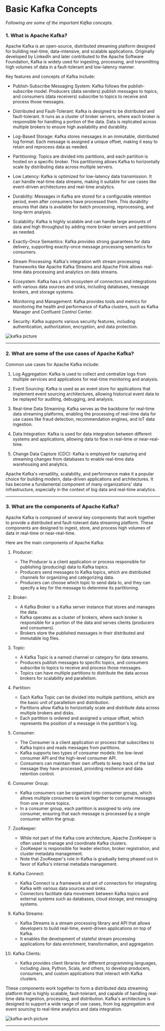 # Basic Kafka Concepts            
                                                                
*Following are some of the important Kafka concepts.*
       
### 1. What is Apache Kafka?

Apache Kafka is an open-source, distributed streaming platform designed for building real-time, data-intensive, and scalable applications. Originally developed by LinkedIn and later contributed to the Apache Software Foundation, Kafka is widely used for ingesting, processing, and transmitting high volumes of data in a fault-tolerant and low-latency manner.

Key features and concepts of Kafka include:

* Publish-Subscribe Messaging System: Kafka follows the publish-subscribe model. Producers (data senders) publish messages to topics, and consumers (data receivers) subscribe to topics to receive and process those messages.

* Distributed and Fault-Tolerant: Kafka is designed to be distributed and fault-tolerant. It runs as a cluster of broker servers, where each broker is responsible for handling a portion of the data. Data is replicated across multiple brokers to ensure high availability and durability.

* Log-Based Storage: Kafka stores messages in an immutable, distributed log format. Each message is assigned a unique offset, making it easy to retain and reprocess data as needed.

* Partitioning: Topics are divided into partitions, and each partition is hosted on a specific broker. This partitioning allows Kafka to horizontally scale by distributing data across multiple servers.

* Low Latency: Kafka is optimized for low-latency data transmission. It can handle real-time data streams, making it suitable for use cases like event-driven architectures and real-time analytics.

* Durability: Messages in Kafka are stored for a configurable retention period, even after consumers have processed them. This durability ensures that data is available for batch processing, reprocessing, and long-term analysis.

* Scalability: Kafka is highly scalable and can handle large amounts of data and high throughput by adding more broker servers and partitions as needed.

* Exactly-Once Semantics: Kafka provides strong guarantees for data delivery, supporting exactly-once message processing semantics for consumers.

* Stream Processing: Kafka's integration with stream processing frameworks like Apache Kafka Streams and Apache Flink allows real-time data processing and analytics on data streams.

* Ecosystem: Kafka has a rich ecosystem of connectors and integrations with various data sources and sinks, including databases, message brokers, and storage systems.

* Monitoring and Management: Kafka provides tools and metrics for monitoring the health and performance of Kafka clusters, such as Kafka Manager and Confluent Control Center.

* Security: Kafka supports various security features, including authentication, authorization, encryption, and data protection.


![kafka picture](./assets/kafka.png)

----------------------------------------------


### 2. What are some of the use cases of Apache Kafka?

Common use cases for Apache Kafka include:

1. Log Aggregation: Kafka is used to collect and centralize logs from multiple services and applications for real-time monitoring and analysis.

2. Event Sourcing: Kafka is used as an event store for applications that implement event sourcing architectures, allowing historical event data to be replayed for auditing, debugging, and analysis.

3. Real-time Data Streaming: Kafka serves as the backbone for real-time data streaming platforms, enabling the processing of real-time data for use cases like fraud detection, recommendation engines, and IoT data ingestion.

4. Data Integration: Kafka is used for data integration between different systems and applications, allowing data to flow in real-time or near-real-time.

5. Change Data Capture (CDC): Kafka is employed for capturing and streaming changes from databases to enable real-time data warehousing and analytics.

Apache Kafka's versatility, scalability, and performance make it a popular choice for building modern, data-driven applications and architectures. It has become a fundamental component of many organizations' data infrastructure, especially in the context of big data and real-time analytics.

----------------------------------------------

### 3. What are the components of Apache Kafka?

Apache Kafka is composed of several key components that work together to provide a distributed and fault-tolerant data streaming platform. These components are designed to ingest, store, and process high volumes of data in real-time or near-real-time. 

Here are the main components of Apache Kafka:

1. Producer:

    * The Producer is a client application or process responsible for publishing (producing) data to Kafka topics.
    * Producers send messages to Kafka topics, which are distributed channels for organizing and categorizing data.
    * Producers can choose which topic to send data to, and they can specify a key for the message to determine its partitioning.


2. Broker:

    * A Kafka Broker is a Kafka server instance that stores and manages the data.
    * Kafka operates as a cluster of brokers, where each broker is responsible for a portion of the data and serves clients (producers and consumers).
    * Brokers store the published messages in their distributed and immutable log files.

3. Topic:

    * A Kafka Topic is a named channel or category for data streams.
    * Producers publish messages to specific topics, and consumers subscribe to topics to receive and process those messages.
    * Topics can have multiple partitions to distribute the data across brokers for scalability and parallelism.

4. Partition:

    * Each Kafka Topic can be divided into multiple partitions, which are the basic unit of parallelism and distribution.
    * Partitions allow Kafka to horizontally scale and distribute data across multiple brokers and disks.
    * Each partition is ordered and assigned a unique offset, which represents the position of a message in the partition's log.

5. Consumer:

    * The Consumer is a client application or process that subscribes to Kafka topics and reads messages from partitions.
    * Kafka supports two types of consumer models: the low-level consumer API and the high-level consumer API.
    * Consumers can maintain their own offsets to keep track of the last message they have processed, providing resilience and data retention control.

6. Consumer Group:

    * Kafka consumers can be organized into consumer groups, which allows multiple consumers to work together to consume messages from one or more topics.
    * In a consumer group, each partition is assigned to only one consumer, ensuring that each message is processed by a single consumer within the group.

7. ZooKeeper:

    * While not part of the Kafka core architecture, Apache ZooKeeper is often used to manage and coordinate Kafka clusters.
    * ZooKeeper is responsible for leader election, broker registration, and cluster metadata management.
    * Note that ZooKeeper's role in Kafka is gradually being phased out in favor of Kafka's internal metadata management.

8. Kafka Connect:

    * Kafka Connect is a framework and set of connectors for integrating Kafka with various data sources and sinks.
    * Connectors facilitate data movement between Kafka topics and external systems such as databases, cloud storage, and messaging systems.

9. Kafka Streams:

    * Kafka Streams is a stream processing library and API that allows developers to build real-time, event-driven applications on top of Kafka.
    * It enables the development of stateful stream processing applications for data enrichment, transformation, and aggregation.

10. Kafka Clients:

    * Kafka provides client libraries for different programming languages, including Java, Python, Scala, and others, to develop producers, consumers, and custom applications that interact with Kafka clusters.

These components work together to form a distributed data streaming platform that is highly scalable, fault-tolerant, and capable of handling real-time data ingestion, processing, and distribution. Kafka's architecture is designed to support a wide range of use cases, from log aggregation and event sourcing to real-time analytics and data integration.

![kafka-arch picture](./assets/kafka-arch.png)

----------------------------------------------
